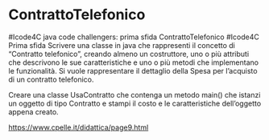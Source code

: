 # ContrattoTelefonico
#Icode4C java code challengers: prima sfida ContrattoTelefonico
#Icode4C Prima sfida
Scrivere una classe in java che rappresenti il concetto di “Contratto telefonico”, creando almeno un costruttore, uno o più attributi che descrivono le sue caratteristiche e uno o più metodi che implementano le funzionalità. Si vuole rappresentare il dettaglio della Spesa per l’acquisto di un contratto telefonico.

Creare una classe UsaContratto che contenga un metodo main() che istanzi un oggetto di tipo Contratto e stampi il costo e le caratteristiche dell’oggetto appena creato.

https://www.cpelle.it/didattica/page9.html
